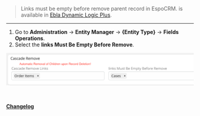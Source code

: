 > Links must be empty before remove parent record in EspoCRM.
> is available in [Ebla Dynamic Logic Plus](https://www.eblasoft.com.tr/espocrm-extension-page/dynamic-logic-plus).


---


1. Go to **Administration** -> **Entity Manager** -> **{Entity Type}** -> **Fields Operations**.
2. Select the **links Must Be Empty Before Remove**.

![removal-of-children](../../_static/images/extensions/dynamic-logic-plus/removal-of-children.png)


<br>

**<font color=gray> [Changelog](changelog.md) </font>**